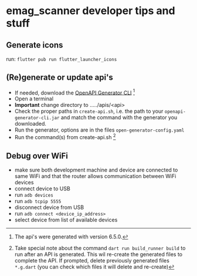 # emag_scanner developer tips and stuff

## Generate icons
run: `flutter pub run flutter_launcher_icons`

## (Re)generate or update api's
- If needed, download the [OpenAPI Generator CLI](https://openapi-generator.tech/docs/installation/) [^1]
- Open a terminal
- **Important** change directory to ...../apis/\<api\>
- Check the proper paths in `create-api.sh`, i.e. the path to your `openapi-generator-cli.jar` and match the command with the generator you downloaded.
- Run the generator, options are in the files `open-generator-config.yaml`
- Run the command(s) from create-api.sh [^2] 


[^1]: The api's were generated with version 6.5.0.

[^2]: Take special note about the command `dart run build_runner build` to run after an API is generated. This wil re-create the generated files to complete the API. If prompted, delete previously generated files `*.g.dart` (you can check which files it will delete and re-create)

## Debug over WiFi
- make sure both development machine and device are connected to same WiFi and that the router allows communication between WiFi devices
- connect device to USB
- run `adb devices`
- run `adb tcpip 5555`
- disconnect device from USB
- run `adb connect <device_ip_address>`
- select device from list of available devices